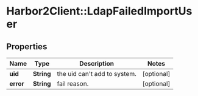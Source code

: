 # Harbor2Client::LdapFailedImportUser

## Properties
Name | Type | Description | Notes
------------ | ------------- | ------------- | -------------
**uid** | **String** | the uid can&#39;t add to system. | [optional] 
**error** | **String** | fail reason. | [optional] 


